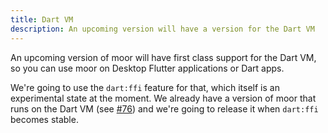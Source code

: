 ```yaml
---
title: Dart VM
description: An upcoming version will have a version for the Dart VM
---
```


An upcoming version of moor will have first class support for the Dart VM, 
so you can use moor on Desktop Flutter applications or Dart apps.

We're going to use the `dart:ffi` feature for that, which itself is an
experimental state at the moment. We already have a version of moor that
runs on the Dart VM (see [#76](https://github.com/simolus3/moor/issues/76))
and we're going to release it when `dart:ffi` becomes stable.